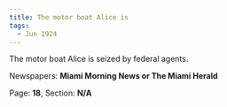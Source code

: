 ```yaml
---  
title: The motor boat Alice is  
tags:  
  - Jun 1924  
---  
```

  
The motor boat Alice is seized by federal agents.  
  
Newspapers: **Miami Morning News or The Miami Herald**  
  
Page: **18**, Section: **N/A** 
